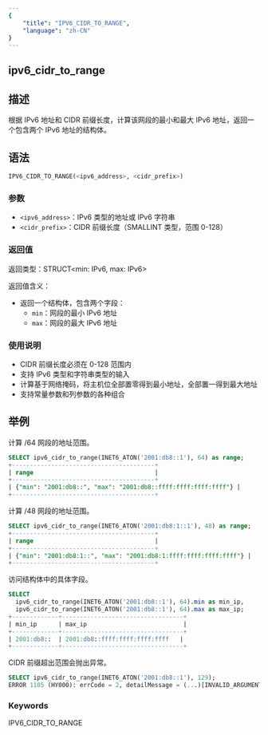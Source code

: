 ```yaml
---
{
    "title": "IPV6_CIDR_TO_RANGE",
    "language": "zh-CN"
}
---
```


## ipv6_cidr_to_range

## 描述
根据 IPv6 地址和 CIDR 前缀长度，计算该网段的最小和最大 IPv6 地址，返回一个包含两个 IPv6 地址的结构体。

## 语法
```sql
IPV6_CIDR_TO_RANGE(<ipv6_address>, <cidr_prefix>)
```

### 参数
- `<ipv6_address>`：IPv6 类型的地址或 IPv6 字符串
- `<cidr_prefix>`：CIDR 前缀长度（SMALLINT 类型，范围 0-128）

### 返回值
返回类型：STRUCT<min: IPv6, max: IPv6>

返回值含义：
- 返回一个结构体，包含两个字段：
  - `min`：网段的最小 IPv6 地址
  - `max`：网段的最大 IPv6 地址

### 使用说明
- CIDR 前缀长度必须在 0-128 范围内
- 支持 IPv6 类型和字符串类型的输入
- 计算基于网络掩码，将主机位全部置零得到最小地址，全部置一得到最大地址
- 支持常量参数和列参数的各种组合

## 举例

计算 /64 网段的地址范围。
```sql
SELECT ipv6_cidr_to_range(INET6_ATON('2001:db8::1'), 64) as range;
+----------------------------------------+
| range                                  |
+----------------------------------------+
| {"min": "2001:db8::", "max": "2001:db8::ffff:ffff:ffff:ffff"} |
+----------------------------------------+
```

计算 /48 网段的地址范围。
```sql
SELECT ipv6_cidr_to_range(INET6_ATON('2001:db8:1::1'), 48) as range;
+----------------------------------------+
| range                                  |
+----------------------------------------+
| {"min": "2001:db8:1::", "max": "2001:db8:1:ffff:ffff:ffff:ffff"} |
+----------------------------------------+
```

访问结构体中的具体字段。
```sql
SELECT 
  ipv6_cidr_to_range(INET6_ATON('2001:db8::1'), 64).min as min_ip,
  ipv6_cidr_to_range(INET6_ATON('2001:db8::1'), 64).max as max_ip;
+-------------+----------------------------------+
| min_ip      | max_ip                           |
+-------------+----------------------------------+
| 2001:db8::  | 2001:db8::ffff:ffff:ffff:ffff   |
+-------------+----------------------------------+
```

CIDR 前缀超出范围会抛出异常。
```sql
SELECT ipv6_cidr_to_range(INET6_ATON('2001:db8::1'), 129);
ERROR 1105 (HY000): errCode = 2, detailMessage = (...)[INVALID_ARGUMENT]Illegal cidr value '129'
```

### Keywords

IPV6_CIDR_TO_RANGE

